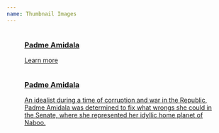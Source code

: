```yaml
---
name: Thumbnail Images
---
```

<!-- Thumbnail image with title and link-->
<figure class="media-item media-item--light">
    <a href="#"><img src="http://placebeet.com/400x400" alt=""/>
        <figcaption>
          <h3>Padme Amidala</h3>
          <p>Learn more <em class="fa fa-long-arrow-right fa-lg fa-right"></em></p>
        </figcaption>
    </a>
</figure>
<!-- / Thumbnail image with title and link-->

<!-- Thumbnail image with overlay-->
<figure class="media-item media-item--light media-item--overlay">
    <a href="#"><img src="http://placebeet.com/400x400" alt=""/>
        <div class="media-overlay"></div>
        <figcaption>
          <h3>Padme Amidala</h3>
          <p>An idealist during a time of corruption and war in the Republic, Padme Amidala was determined to fix what wrongs she could in the Senate, where she represented her idyllic home planet of Naboo.</p>
        </figcaption>
    </a>
</figure>
<!-- / Thumbnail image with overlay-->
